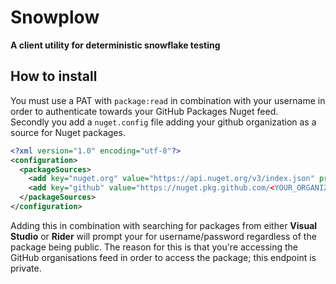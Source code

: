 # **Snowplow**

**A client utility for deterministic snowflake testing**

## **How to install**

You must use a PAT with `package:read` in combination with your username in order to authenticate towards your GitHub Packages Nuget feed. \
Secondly you add a `nuget.config` file adding your github organization as a source for Nuget packages.

```xml
<?xml version="1.0" encoding="utf-8"?>
<configuration>
  <packageSources>
    <add key="nuget.org" value="https://api.nuget.org/v3/index.json" protocolVersion="3" />
    <add key="github" value="https://nuget.pkg.github.com/<YOUR_ORGANIZATION_NAME>/index.json"/>
  </packageSources>
</configuration>
```

Adding this in combination with searching for packages from either **Visual Studio** or **Rider** will prompt your for username/password regardless of the package being public.
The reason for this is that you're accessing the GitHub organisations feed in order to access the package; this endpoint is private.
